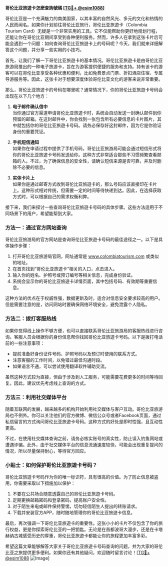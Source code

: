 **哥伦比亚旅遊卡怎麽查詢號碼 [[TG💪+ @esim1088](https://t.me/s/esim1088)]**

哥伦比亚是一个充满魅力的南美国家，以其丰富的自然风光、多元的文化和热情的人民而闻名。如果你计划前往哥伦比亚旅行，哥伦比亚旅遊卡（Colombia Tourism Card）无疑是一个非常实用的工具。它不仅能帮助你更好地规划行程，还能让你在哥伦比亚期间享受到各种便利服务。然而，许多人在拿到这张卡片后可能会遇到一个问题：如何查询哥伦比亚旅遊卡上的号码呢？今天，我们就来详细解答这个问题，并分享一些实用的小技巧。

首先，让我们了解一下哥伦比亚旅遊卡的基本情况。哥伦比亚旅遊卡是由哥伦比亚旅游局推出的一种电子旅游卡，旨在为游客提供便捷的服务和支持。持有该卡的游客可以在哥伦比亚享受各种优惠和便利，比如免费景点门票、折扣酒店住宿、专属导游服务等。因此，这张卡对于想要深度体验哥伦比亚文化的游客来说非常重要。

那么，哥伦比亚旅遊卡的号码在哪里呢？通常情况下，你的哥伦比亚旅遊卡号码会出现在以下几个地方：

1. **电子邮件确认信中**  
   当你通过官方渠道申请哥伦比亚旅遊卡时，系统会自动发送一封确认邮件到你预留的邮箱。在这封邮件中，你会找到一张包含所有必要信息的卡片图片，其中就包括你的哥伦比亚旅遊卡号码。请务必保存好这封邮件，因为它是你验证身份的重要凭证。

2. **手机短信通知**  
   如果你在申请过程中提供了手机号码，哥伦比亚旅游局可能会通过短信形式将你的哥伦比亚旅遊卡号码发送给你。这种方式非常适合那些不习惯频繁查看邮箱的人。不过，为了确保信息的安全性，请确认短信来源是否可靠，并及时删除不必要的信息。

3. **实体卡片上**  
   如果你是通过邮寄方式收到哥伦比亚旅遊卡的，那么号码应该直接印在卡片上。这种形式相对传统，但需要一定的时间等待快递到达。因此，在选择获取方式时，可以根据自己的需求权衡利弊。

接下来，我们来探讨一些查询哥伦比亚旅遊卡号码的具体步骤。这些方法适用于不同场景下的用户，希望能帮到大家。

### 方法一：通过官方网站查询

哥伦比亚旅游局的官方网站是查询哥伦比亚旅遊卡号码的最佳途径之一。以下是具体操作步骤：

1. 打开哥伦比亚旅游局官网，网址通常是 www.colombiatourism.com 或类似的地址。
2. 在首页找到“哥伦比亚旅遊卡”相关的入口，点击进入。
3. 输入你的姓名、护照号或预订编号等相关信息，完成身份验证。
4. 系统会显示你的哥伦比亚旅遊卡详情页面，其中包括号码、有效期等重要信息。

这种方法的优点在于权威性强，数据更新及时，适合对信息安全要求较高的用户。但是需要注意的是，访问网站时要确保网络环境安全，避免泄露个人隐私。

### 方法二：拨打客服热线

如果你觉得线上操作不够方便，也可以直接联系哥伦比亚旅游局的客服热线进行咨询。客服人员会根据你的身份信息帮你找回哥伦比亚旅遊卡号码。以下是拨打电话前的一些注意事项：

- 提前准备好身份证件号码、护照号码以及预订时使用的联系方式。
- 注意客服的工作时间，以免错过最佳沟通时段。
- 如果语言不通，可以尝试使用翻译软件辅助交流。

虽然这种方式较为直接，但由于涉及到人工服务，可能需要花费更多的时间等待回复。因此，建议优先考虑线上查询的方式。

### 方法三：利用社交媒体平台

随着互联网的发展，越来越多的机构开始利用社交媒体与客户互动。哥伦比亚旅游局也不例外。你可以关注他们的官方微博、微信公众号或者Facebook页面，通过私信留言的方式询问哥伦比亚旅遊卡号码。这种方式的好处是即时性强，且互动性更高。

不过，在使用社交媒体查询之前，请务必核实账号的真实性，防止误入钓鱼网站或遭遇诈骗。此外，由于社交媒体平台的信息流通速度较快，可能会出现重复提问的情况，所以尽量保持耐心，等待官方回应。

### 小贴士：如何保护哥伦比亚旅遊卡号码？

哥伦比亚旅遊卡号码作为你的唯一标识符，具有很高的价值。为了防止信息被盗用，你需要采取以下措施加以保护：

1. 不要在公共场合随意透露自己的哥伦比亚旅遊卡号码。
2. 定期更换邮箱密码和登录密码，提高账户安全性。
3. 对于陌生来电或邮件保持警惕，切勿轻信陌生人提出的转账请求。
4. 下载并安装官方APP，随时随地管理你的哥伦比亚旅遊卡信息。

最后，再次强调一下哥伦比亚旅遊卡的重要性。这张小小的卡片不仅包含了你的旅行权益，更是你探索哥伦比亚的一把钥匙。无论是在首都波哥大漫步，还是在卡塔赫纳古城感受历史的厚重，哥伦比亚旅遊卡都能让你的旅程更加丰富多彩。

希望这篇文章能够解答大家关于哥伦比亚旅遊卡号码查询的问题，并为大家的哥伦比亚之旅提供更多便利。如果你还有其他疑问，欢迎随时留言讨论！[[TG💪+ @esim1088](https://t.me/s/esim1088) ![Image](https://i.postimg.cc/4NQfJmqS/Snipaste-2025-05-13-00-14-12.png)]